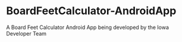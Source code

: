 BoardFeetCalculator-AndroidApp
==============================

A Board Feet Calculator Android App being developed by the Iowa Developer Team

